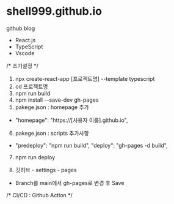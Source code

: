 # shell999.github.io
github blog

- React.js
- TypeScript
- Vscode

/* 초기설정 */
1. npx create-react-app [프로젝트명] --template typescript
2. cd 프로젝트명
3. npm run build
4. npm install --save-dev gh-pages
5. pakege.json : homepage 추가
 - "homepage": "https://[사용자 이름].github.io",
6. pakege.json : scripts 추가사항
 -  "predeploy": "npm run build",  "deploy": "gh-pages -d build",

7. npm run deploy

8. 깃허브 - settings - pages
 - Branch를 main에서 gh-pages로 변경 후 Save

/* CI/CD : Github Action */
